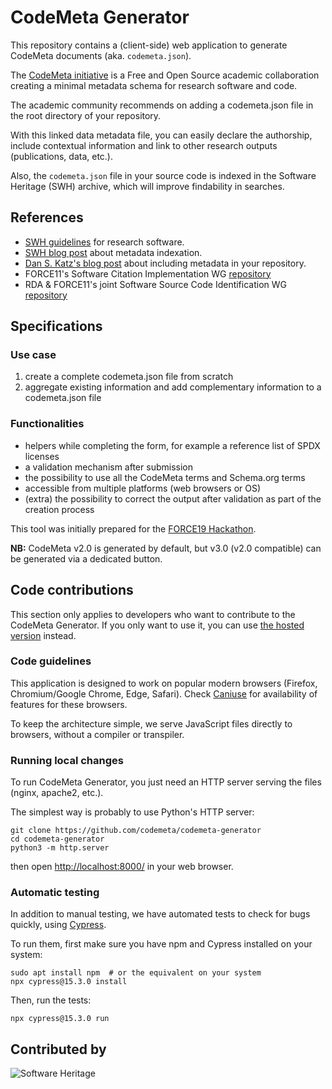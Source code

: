 # CodeMeta Generator

This repository contains a (client-side) web application to generate
CodeMeta documents (aka. `codemeta.json`).

The [CodeMeta initiative](https://github.com/codemeta/codemeta)
is a Free and Open Source academic collaboration
creating a minimal metadata schema for research software and code.

The academic community recommends on adding a codemeta.json file in
the root directory of your repository.

With this linked data metadata file, you can easily declare the authorship,
include contextual information and link to other research outputs (publications,
data, etc.).

Also, the `codemeta.json` file in your source code is indexed in the
Software Heritage (SWH) archive, which will improve findability in searches.

## References

- [SWH guidelines](https://www.softwareheritage.org/save-and-reference-research-software/) for research software.
- [SWH blog post](https://www.softwareheritage.org/2019/05/28/mining-software-metadata-for-80-m-projects-and-even-more/) about metadata indexation.
- [Dan S. Katz's blog post](https://danielskatzblog.wordpress.com/2017/09/25/software-heritage-and-repository-metadata-a-software-citation-solution/) about including
 metadata in your repository.
- FORCE11's Software Citation Implementation WG [repository](https://github.com/force11/force11-sciwg)
- RDA & FORCE11's joint Software Source Code Identification WG
  [repository](https://github.com/force11/force11-rda-scidwg)

## Specifications

### Use case

1. create a complete codemeta.json file from scratch
2. aggregate existing information and add complementary information to
   a codemeta.json file

### Functionalities

- helpers while completing the form, for example a reference list of SPDX
  licenses
- a validation mechanism after submission
- the possibility to use all the CodeMeta terms and Schema.org terms
- accessible from multiple platforms (web browsers or OS)
- (extra) the possibility to correct the output after validation as part
  of the creation process

This tool was initially prepared for the [FORCE19 Hackathon](https://github.com/force11/force11-rda-scidwg/tree/master/hackathon/FORCE2019).

**NB:** CodeMeta v2.0 is generated by default, but v3.0 (v2.0 compatible) can be generated via a dedicated button.

## Code contributions

This section only applies to developers who want to contribute to the CodeMeta Generator.
If you only want to use it, you can use
[the hosted version](https://codemeta.github.io/codemeta-generator/) instead.

### Code guidelines

This application is designed to work on popular modern browsers (Firefox,
Chromium/Google Chrome, Edge, Safari). Check [Caniuse](https://caniuse.com/)
for availability of features for these browsers.

To keep the architecture simple, we serve JavaScript files directly to
browsers, without a compiler or transpiler.

### Running local changes

To run CodeMeta Generator, you just need an HTTP server serving the
files (nginx, apache2, etc.).

The simplest way is probably to use Python's HTTP server:

```shell
git clone https://github.com/codemeta/codemeta-generator
cd codemeta-generator
python3 -m http.server
```

then open [http://localhost:8000/](http://localhost:8000/) in your web browser.

### Automatic testing

In addition to manual testing, we have automated tests to check for bugs
quickly, using [Cypress](https://www.cypress.io/).

To run them, first make sure you have npm and Cypress installed on your system:

```shell
sudo apt install npm  # or the equivalent on your system
npx cypress@15.3.0 install
```

Then, run the tests:

```shell
npx cypress@15.3.0 run
```

## Contributed by

![Software Heritage](https://annex.softwareheritage.org/public/logo/software-heritage-logo-title-motto.svg)
